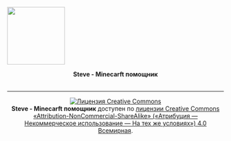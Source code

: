 [<img width="134" src="https://vk.com/images/apps/mini_apps/vk_mini_apps_logo.svg">](https://vk.com/services)
<p align="center">
    <b>Steve - Minecarft помощник</b>
    <br>
    <br>
    <a href="https://vk.com/app7078246">
        <img src="https://sun9-4.userapi.com/wqMkghMI_JON2uCJv_vej6mjIs0U1ZvzyFgiPA/yFCt2bAsWTY.jpg" alt="">
    </a>
</p>

***

<p align="center">
    <a rel="license" href="http://creativecommons.org/licenses/by-nc-sa/4.0/"><img alt="Лицензия Creative Commons" style="border-width:0" src="https://i.creativecommons.org/l/by-nc-sa/4.0/88x31.png" /></a><br /><b>Steve - Minecarft помощник</b> доступен по <a rel="license" href="http://creativecommons.org/licenses/by-nc-sa/4.0/">лицензии Creative Commons «Attribution-NonCommercial-ShareAlike» («Атрибуция —  Некоммерческое использование — На тех же условиях») 4.0 Всемирная</a>.
</p>
